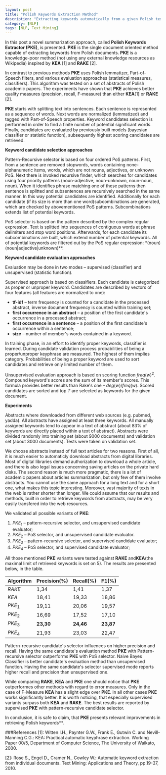 ```yaml
---
layout: post
title: "Polish Keywords Extraction Method"
description: "Extracting keywords automatically from a given Polish text"
category: [NLP]
tags: [NLP, Text Mining]
---
```


In this post a novel summarization approach, called **Polish Keywords Extractor (PKE)**, is presented. **PKE** is the single document oriented method capable of extracting keywords from Polish documents. **PKE** is a knowledge-poor method (not using any external knowledge resources as Wikipedia) inspired by **KEA** [1] and **RAKE** [2]. 

<!--more-->

In contrast to previous methods **PKE** uses Polish lemmatizer, Part-of-Speech filters, and various evaluation approaches (statistical measures, classifiers). This algorithm was tested on a set of abstracts of Polish academic papers. The experiments have shown that **PKE** achieves better quality measures (precision, recall, F-measure) than either **KEA**[1] or **RAKE** [2].

**PKE** starts with splitting text into sentences. Each sentence is represented as a sequence of words. Next words are normalized (lemmatized) and tagged with Part-of-Speech properties. Keyword candidates selection is performed in order to find a finite number of potential significant words. Finally, candidates are evaluated by previously built models (bayesian classifier or statistic function), subsequently highest scoring candidates are retrieved. 

**Keyword candidate selection approaches**

Pattern-Recursive selector is based on four ordered PoS patterns. First, from a sentence are removed stopwords, words containing none-alphanumeric items, words, which are not nouns, adjectives, or unknown PoS. Next there is invoked recursive finder, which searches for candidates using four priority patterns (noun-adjective, noun-unknown, noun-noun, noun). When it identifies phrase matching one of these patterns then sentence is splitted and subsentences are recursively searched in the same manner. In this way potential candidates are identified. Additionally for each candidate (if its size is more than one word)subcombinations are generated, which are checked by abovementioned PoS patterns. Subcombinations extends list of potential keywords.

PoS selector is based on the pattern described by the complex regular expression. Text is splitted into sequences of contiguous words at phrase delimiters and stop word positions. Afterwards, for each candidate its subcombinations are built, which extend number of potential keywords. All of potential keywords are filtered out by the PoS regular expression: *(noun)(noun|adjective|unknown)**.

**Keyword candidate evaluation approaches**

Evaluation may be done in two modes – supervised (classifier) and unsupervised (statistic function). 
	
Supervised approach is based on classifiers. Each candidate is categorized as proper or unproper keyword. Candidates are described by vectors of four features (all features are normalized to one): 

 - **tf-idf** – term frequency is counted for a candidate in the processed abstract, inverse document frequency is counted within training set;  
 - **first occurrence in an abstract** – a position of the first candidate's occurrence in a processed abstract;  
 - **first occurrence in a sentence** – a position of the first candidate's occurrence within a sentence;  
 - **size** – number of member's words contained in a keyword.

In training phase, in an effort to identify proper keywords, classifier is learned. During candidate validation process probabilities of being a proper/unproper keyphrase are measured. The highest of them implies category. Probabilities of being a proper keyword are used to sort candidates and retrieve only limited number of them.

Unsupervised evaluation approach is based on scoring function $freq(w)^2$. Compound keyword's scores are the sum of its member's scores. This formula provides better results than Rake's one – $deg(w)/freq(w)$. Scored candidates are sorted and top $T$ are selected as keywords for the given document.

**Experiments**

Abstracts where downloaded from different web sources (e.g. pubmed, yadda). All abstracts have assigned at least three keywords. All manually assigned keywords tend to appear in a text of abstract (about 83% of keywords are directly placed within a text of abstract). Abstracts were divided randomly into training set (about 9000 documents) and validation set (about 3000 documents). Tests were taken on validation set.
	
We choose abstracts instead of full text articles for two reasons. First of all, it is much easier to automaticly download abstracts from digital libraries. Most of digital libraries demand authorization to download a whole article, and there is also legal issues concerning saving articles on the private hard disks. The second reason is much more pragmatic, there is a lot of academic papers about articles summarization, but only few of them involve abstracts. You cannot use the same approach for a long text and for a short one, what makes this topic interesting. Moreover, vast majority of texts in the web is rather shorter than longer. We could assume  that our results and methods, built in order to retrieve keywords from abstracts, may be very easily transfered into the web resources.

We validated all possible variants of **PKE**:
 
1. $PKE_1$ – pattern-recursive selector, and unsupervised candidate evaluator;
2. $PKE_2$ – PoS selector, and unsupervised candidate evaluator.
2. $PKE_3$ – pattern-recursive selector, and supervised candidate evaluator;
3. $PKE_4$ – PoS selector, and supervised candidate evaluator;

All those mentioned **PKE** variants were tested against **RAKE** and**KEA**(the maximal limit of retrieved keywords is set on 5). The results are presented below, in the table. 

Algorithm | Precision(%) | Recall(%) | F1(%) 
--- | --- | --- | ---
$RAKE$ | 1,34 | 1,41 | 1,37
$KEA$ | 18,41 | 19,33 | 18,86
$PKE_1$ | 19,11 | 20,06 | 19,57
$PKE_2$ | 16,69 | 17,52 | 17,10
$PKE_3$ | **23,30** | **24,46** | **23,87**
$PKE_4$ | 21,93 | 23,03 | 22,47
 
Pattern-recursive candidate's selector influences on higher precision and recall. Having the same candidate's evaluation method **PKE** with Pattern-recursive selector outperforms **PKE** with PoS selector.  Naive Bayes Classifier is better candidate's evaluation method than unsupervised function. Having the same candidate's selector supervised mode reports higher recall and precision than unsupervised one.  

While comparing **RAKE**, **KEA** and **PKE** one should notice that **PKE** outperformes other methods with regard to error measures. Only in the case of F-Measure **KEA** has a slight edge over **PKE**. In all other cases **PKE** works significantly better. It is worth noticing, that especially supervised variants surpass both **KEA** and **RAKE**. The best results are reported by supervised **PKE** with pattern-recursive candidate selector. 

In conclusion, it is safe to claim, that **PKE** presents relevant improvements in retrieving Polish keywords**. 

###References
[1]: Witten I.H., Paynter G.W., Frank E., Gutwin C. and Nevill-Manning C.G.: KEA: Practical automatic keyphrase extraction. Working Paper 00/5, Department of Computer Science, The University of Waikato, 2000.

[2]: Rose S., Engel D., Cramer N., Cowley W.: Automatic keyword extraction from individual documents. Text Mining: Applications and Theory, pp.19-37, 2010.